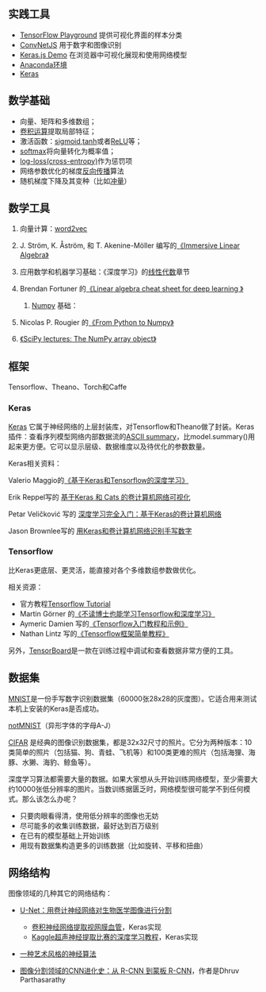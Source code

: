 ## 实践工具

* [TensorFlow Playground](http://playground.tensorflow.org/) 提供可视化界面的样本分类
* [ConvNetJS](http://cs.stanford.edu/people/karpathy/convnetjs/) 用于数字和图像识别
* [Keras.js Demo](https://transcranial.github.io/keras-js/) 在浏览器中可视化展现和使用网络模型
* [Anaconda环境](https://www.continuum.io/downloads) 
* [Keras](https://keras.io/#installation)

## 数学基础

* 向量、矩阵和多维数组；
* [卷积运算](http://setosa.io/ev/image-kernels/)提取局部特征；
* 激活函数：[sigmoid](https://en.wikipedia.org/wiki/Sigmoid_function),[tanh](https://www.wolframalpha.com/input/?i=tanh[x])或者[ReLU](https://en.wikipedia.org/wiki/Rectifier_%28neural_networks%29)等；
* [softmax](https://en.wikipedia.org/wiki/Softmax_function)将向量转化为概率值；
* [log-loss\(cross-entropy\)](http://datascience.stackexchange.com/questions/9302/the-cross-entropy-error-function-in-neural-networks)作为惩罚项
* 网络参数优化的梯度[反向传播](http://cs231n.github.io/optimization-2/)算法
* 随机梯度下降及其变种（比如[冲量](http://distill.pub/2017/momentum/)）

## 数学工具

1. 向量计算：[word2vec](http://p.migdal.pl/2017/04/30/p.migdal.pl/2017/01/06/king-man-woman-queen-why.html)

2. J. Ström, K. Åström, 和 T. Akenine-Möller 编写的[《Immersive Linear Algebra》](http://immersivemath.com/ila/index.html)

3. 应用数学和机器学习基础：《深度学习》的[线性代数](http://www.deeplearningbook.org/)章节

4. Brendan Fortuner 的[《Linear algebra cheat sheet for deep learning 》](https://medium.com/towards-data-science/linear-algebra-cheat-sheet-for-deep-learning-cd67aba4526c)

   1. [Numpy](https://docs.scipy.org/doc/numpy-dev/user/quickstart.html) 基础：

5. Nicolas P. Rougier 的[《From Python to Numpy》](http://www.labri.fr/perso/nrougier/from-python-to-numpy/)

6. [《SciPy lectures: The NumPy array object》](http://www.scipy-lectures.org/intro/numpy/array_object.html)

## 框架

Tensorflow、Theano、Torch和Caffe

### Keras

[Keras](https://keras.io/) 它属于神经网络的上层封装库，对Tensorflow和Theano做了封装。Keras插件：查看序列模型网络内部数据流的[ASCII summary](https://github.com/stared/keras-sequential-ascii)，比model.summary\(\)用起来更方便。它可以显示层级、数据维度以及待优化的参数数量。

Keras相关资料：

Valerio Maggio的[《基于Keras和Tensorflow的深度学习》](https://github.com/leriomaggio/deep-learning-keras-tensorflow)

Erik Reppel写的 [基于Keras 和 Cats 的卷计算机网络可视化](https://hackernoon.com/visualizing-parts-of-convolutional-neural-networks-using-keras-and-cats-5cc01b214e59)

Petar Veličković 写的 [深度学习完全入门：基于Keras的卷计算机网络](https://cambridgespark.com/content/tutorials/convolutional-neural-networks-with-keras/index.html)

Jason Brownlee写的 [用Keras和卷计算机网络识别手写数字](http://machinelearningmastery.com/handwritten-digit-recognition-using-convolutional-neural-networks-python-keras/)

### Tensorflow

比Keras更底层、更灵活，能直接对各个多维数组参数做优化。

相关资源：

* 官方教程[Tensorflow Tutorial](https://www.tensorflow.org/versions/master/tutorials/index.html)
* Martin Görner 的[《不读博士也能学习Tensorflow和深度学习》](https://cloud.google.com/blog/big-data/2017/01/learn-tensorflow-and-deep-learning-without-a-phd)
* Aymeric Damien 写的[《Tensorflow入门教程和示例》](https://github.com/aymericdamien/TensorFlow-Examples/)
* Nathan Lintz 写的[《Tensorflow框架简单教程》](https://github.com/nlintz/TensorFlow-Tutorials)

另外，[TensorBoard](https://www.tensorflow.org/get_started/summaries_and_tensorboard)是一款在训练过程中调试和查看数据非常方便的工具。

## 数据集

[MNIST](http://yann.lecun.com/exdb/mnist/)是一份手写数字识别数据集（60000张28x28的灰度图）。它适合用来测试本机上安装的Keras是否成功。

[notMNIST](http://yaroslavvb.blogspot.com/2011/09/notmnist-dataset.html)（异形字体的字母A-J）

[CIFAR](https://www.cs.toronto.edu/~kriz/cifar.html) 是经典的图像识别数据集，都是32x32尺寸的照片。它分为两种版本：10类简单的照片（包括猫、狗、青蛙、飞机等）和100类更难的照片（包括海狸、海豚、水獭、海豹、鲸鱼等）。

深度学习算法都需要大量的数据。如果大家想从头开始训练网络模型，至少需要大约10000张低分辨率的图片。当数训练据匮乏时，网络模型很可能学不到任何模式。那么该怎么办呢？

* 只要肉眼看得清，使用低分辨率的图像也无妨
* 尽可能多的收集训练数据，最好达到百万级别
* 在已有的模型基础上开始训练
* 用现有数据集构造更多的训练数据（比如旋转、平移和扭曲）

## 网络结构

图像领域的几种其它的网络结构：

* [U-Net：用卷计神经网络对生物医学图像进行分割](https://lmb.informatik.uni-freiburg.de/people/ronneber/u-net/) 
  * [卷积神经网络提取视网膜血管](https://github.com/orobix/retina-unet)，Keras实现
  * [Kaggle超声神经提取比赛的深度学习教程](https://github.com/jocicmarko/ultrasound-nerve-segmentation)，Keras实现
* [一种艺术风格的神经算法](https://arxiv.org/abs/1508.06576)

* [图像分割领域的CNN进化史：从 R-CNN 到蒙板 R-CNN](https://blog.athelas.com/a-brief-history-of-cnns-in-image-segmentation-from-r-cnn-to-mask-r-cnn-34ea83205de4)，作者是Dhruv Parthasarathy




